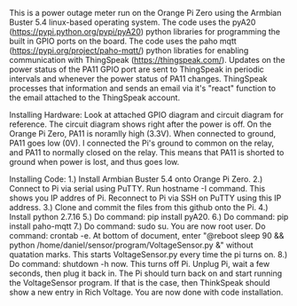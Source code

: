 This is a power outage meter run on the Orange Pi Zero using the Armbian Buster 5.4 linux-based operating system. The code uses the pyA20 (https://pypi.python.org/pypi/pyA20) 
python libraries for programming the built in GPIO ports on the board. The code uses the paho mqtt (https://pypi.org/project/paho-mqtt/) python libraties for enabling 
communication with ThingSpeak (https://thingspeak.com/). Updates on the power status of the PA11 GPIO port are sent to ThingSpeak in periodic intervals and whenever the power status of PA11 changes. 
ThingSpeak processes that information and sends an email via it's "react" function to the email attached to the ThingSpeak account.

Installing Hardware: 
Look at attached GPIO diagram and circuit diagram for reference. The circuit diagram shows right after the power is off. On the Orange Pi Zero, PA11 is noramlly high 
(3.3V). When connected to ground, PA11 goes low (0V). I connected the Pi's ground to common on the relay, and PA11 to normally closed on the relay. This means that PA11 is 
shorted to ground when power is lost, and thus goes low. 

Installing Code:
1.) Install Armbian Buster 5.4 onto Orange Pi Zero. 
2.) Connect to Pi via serial using PuTTY. Run hostname -I command. This shows you IP addres of Pi. Reconnect to Pi via SSH on PuTTY using this IP address.
3.) Clone and commit the files from this github onto the Pi. 
4.) Install python 2.7.16
5.) Do command: pip install pyA20.
6.) Do command: pip install paho-mqtt
7.) Do command: sudo su. You are now root user. Do command: crontab -e. At bottom of document, enter "@reboot sleep 90 && python /home/daniel/sensor/program/VoltageSensor.py &" 
without quatation marks. This starts VoltageSensor.py every time the pi turns on.
8.) Do command: shutdown -h now. This turns off Pi. Unplug Pi, wait a few seconds, then plug it back in. The Pi should turn back on and start running the VoltageSensor program. 
If that is the case, then ThinkSpeak should show a new entry in Rich Voltage. You are now done with code installation.




























